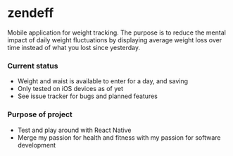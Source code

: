 # zendeff

Mobile application for weight tracking. The purpose is to reduce the mental impact of daily weight fluctuations by displaying average weight loss over time instead of what you lost since yesterday.

### Current status
- Weight and waist is available to enter for a day, and saving
- Only tested on iOS devices as of yet
- See issue tracker for bugs and planned features

### Purpose of project
- Test and play around with React Native
- Merge my passion for health and fitness with my passion for software development